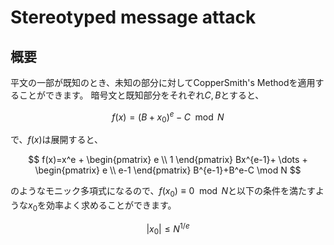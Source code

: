 # Stereotyped message attack

## 概要
平文の一部が既知のとき、未知の部分に対してCopperSmith's Methodを適用することができます。
暗号文と既知部分をそれぞれ$C, B$とすると、

$$f(x)=(B+x_0)^e - C \mod  N$$

で、$f(x)$は展開すると、

$$
f(x)=x^e + 
\begin{pmatrix} 
e \\
1
\end{pmatrix}
Bx^{e-1}+ \dots +
\begin{pmatrix} 
e \\
e-1
\end{pmatrix}
B^{e-1}+B^e-C \mod N
$$

のようなモニック多項式になるので、$f(x_0)≡0 \mod N$と以下の条件を満たすような$x_0$を効率よく求めることができます。

$$|x_0| ≤ N^{1/e}$$


